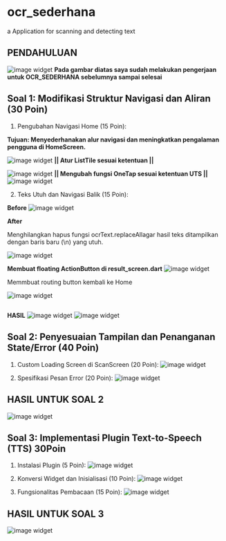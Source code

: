 # ocr_sederhana

a Application for scanning and detecting text 

## PENDAHULUAN 

![image widget](./assets/checkingGithub.png)
**Pada gambar diatas saya sudah melakukan pengerjaan untuk
OCR_SEDERHANA sebelumnya sampai selesai**


## Soal 1: Modifikasi Struktur Navigasi dan Aliran (30 Poin)
1. Pengubahan Navigasi Home (15 Poin):

**Tujuan: Menyederhanakan alur navigasi dan meningkatkan pengalaman pengguna di
HomeScreen.**

![image widget](./assets/ElevatedToListTitle.png)
**|| Atur ListTile sesuai ketentuan ||**

![image widget](./assets/leadingDantitle.png)
**|| Mengubah fungsi OneTap sesuai ketentuan UTS ||**
![image widget](./assets/Onetap.png)

2. Teks Utuh dan Navigasi Balik (15 Poin):

**Before**
![image widget](./assets/ocrText.png)

**After**

Menghilangkan hapus fungsi ocrText.replaceAllagar hasil teks ditampilkan dengan baris baru (\n) yang utuh.

![image widget](./assets/ocr_Text_modify.png)

**Membuat floating ActionButton di result_screen.dart**
![image widget](./assets/floatingaction.png)

Memmbuat routing button kembali ke Home

![image widget](./assets/routingtoHome.png)

##
**HASIL**
![image widget](./assets/ReviewSoal1.jpg)
![image widget](./assets/ReviewSoal1part2.jpg)

## Soal 2: Penyesuaian Tampilan dan Penanganan State/Error (40 Poin)


1. Custom Loading Screen di ScanScreen (20 Poin):
![image widget](./assets/Mengubahscan_screen.png)

2. Spesifikasi Pesan Error (20 Poin):
![image widget](./assets/takepicturevoid.png)

## HASIL UNTUK SOAL 2
![image widget](./assets/loadingscreen.jpg)



## Soal 3: Implementasi Plugin Text-to-Speech (TTS) 30Poin 

1. Instalasi Plugin (5 Poin):
![image widget](./assets/memasangplugintts.png)

2. Konversi Widget dan Inisialisasi (10 Poin):
![image widget](./assets/melakukanpemasangan.png)

3. Fungsionalitas Pembacaan (15 Poin):
![image widget](./assets/ttslaguange.png)

## HASIL UNTUK SOAL 3

![image widget](./assets/audio.jpg)





